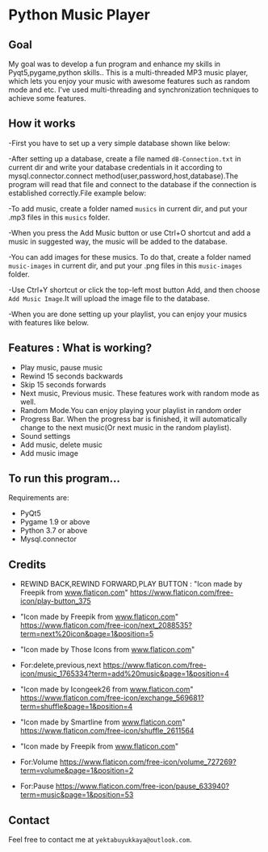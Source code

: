 # Python Music Player
## Goal
My goal was to develop a fun program and enhance my skills in Pyqt5,pygame,python skills.. This is a multi-threaded MP3 music player, which lets you enjoy your music with awesome features such as random mode and etc. I've used multi-threading and synchronization techniques to achieve some features.

## How it works

-First you have to set up a very simple database shown like below:

-After setting up a database, create a file named `dB-Connection.txt` in current dir and write your database credentials in it according to mysql.connector.connect method(user,password,host,database).The program will read that file and connect to the database if the connection is established correctly.File example below:

-To add music, create a folder named `musics` in current dir, and put your .mp3 files in this `musics` folder.

-When you press the Add Music button or use Ctrl+O shortcut and add a music in suggested way, the music will be added to the database.

-You can add images for these musics. To do that, create a folder named `music-images` in current dir, and put your .png files in this `music-images` folder.

-Use Ctrl+Y shortcut or click the top-left most button Add, and then choose `Add Music Image`.It will upload the image file to the database.

-When you are done setting up your playlist, you can enjoy your musics with features like below.

## Features : What is working?

* Play music, pause music
* Rewind 15 seconds backwards
* Skip 15 seconds forwards
* Next music, Previous music. These features work with random mode as well.
* Random Mode.You can enjoy playing your playlist in random order
* Progress Bar. When the progress bar is finished, it will automatically change to the next music(Or next music in the random playlist).
* Sound settings
* Add music, delete music
* Add music image

## To run this program...

Requirements are:

* PyQt5
* Pygame 1.9 or above
* Python 3.7 or above
* Mysql.connector


## Credits
* REWIND BACK,REWIND FORWARD,PLAY BUTTON : "Icon made by Freepik from www.flaticon.com"
  https://www.flaticon.com/free-icon/play-button_375

* "Icon made by Freepik from www.flaticon.com"
https://www.flaticon.com/free-icon/next_2088535?term=next%20icon&page=1&position=5
* "Icon made by Those Icons from www.flaticon.com"
* For:delete,previous,next
https://www.flaticon.com/free-icon/music_1765334?term=add%20music&page=1&position=4
* "Icon made by Icongeek26 from www.flaticon.com"
https://www.flaticon.com/free-icon/exchange_569681?term=shuffle&page=1&position=4
* "Icon made by Smartline from www.flaticon.com"
https://www.flaticon.com/free-icon/shuffle_2611564
* "Icon made by Freepik from www.flaticon.com"

* For:Volume
 https://www.flaticon.com/free-icon/volume_727269?term=volume&page=1&position=2
* For:Pause
https://www.flaticon.com/free-icon/pause_633940?term=music&page=1&position=53

## Contact
Feel free to contact me at `yektabuyukkaya@outlook.com`.
